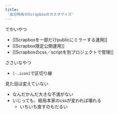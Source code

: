 ```yaml
---
title:
 '自分特有のScrapboxのカスタマイズ'
---
```


でかいやつ
- [[Scrapboxを一部だけpublicにミラーする運用]]
- [[Scrapbox限定公開運用]]
- [[Scrapboxのcss／scriptを別プロジェクトで管理]]

ささいなやつ
- `[-.icon]`で区切り線

見た目は変えていない
- なんだかんだ大きな不満がない
- いじっても、結局本家のcssが変われば壊れる
    - いちいち直すのもだるい